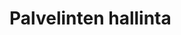 <h1>Palvelinten hallinta</h1>
<a href="https://github.com/miljonka/Palvelinten-hallinta/wiki/h1-Hello-Salt> tehtävät </a>
